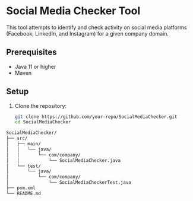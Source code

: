# Social Media Checker Tool

This tool attempts to identify and check activity on social media platforms (Facebook, LinkedIn, and Instagram) for a given company domain.

## Prerequisites

- Java 11 or higher
- Maven

## Setup

1. Clone the repository:
   ```bash
   git clone https://github.com/your-repo/SocialMediaChecker.git
   cd SocialMediaChecker

```bash
SocialMediaChecker/
├── src/
│   ├── main/
│   │   └── java/
│   │       └── com/company/
│   │           └── SocialMediaChecker.java
│   └── test/
│       └── java/
│           └── com/company/
│               └── SocialMediaCheckerTest.java
├── pom.xml
└── README.md
